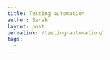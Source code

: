 ```yaml
---
title: Testing automation
author: Sarah
layout: post
permalink: /testing-automation/
tags:
  - 
---
```

